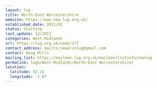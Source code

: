 ```yaml
---
layout: lug
title: North-East Worcestershire
website: https://www.new.lug.org.uk/
established_date: 2011/01
status: Starting
last_update: 12/2011
categories: West-Midlands
url: https://lug.org.uk/node/177
contact_address: mailto:neworcslug@gmail.com
contact: Doug Mills
mailing_list: https://mailman.lug.org.uk/mailman/listinfo/newlug
permalink: lugs/West-Midlands/North-East Worcestershire/
location:
  latitude: 52.22
  longitude: -1.87
---
```


